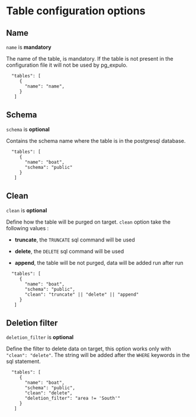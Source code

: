 # Table configuration options

## Name

`name` is **mandatory**

The name of the table, is mandatory. If the table is not present in the configuration file it will not be used by pg_expulo.

```code
  "tables": [
     {
       "name": "name",
     }
   ]
```


## Schema

`schema` is **optional**

Contains the schema name where the table is in the postgresql database.

```code
  "tables": [
     {
       "name": "boat",
       "schema": "public"
     }
   ]
```

## Clean

`clean` is **optional**

Define how the table will be purged on target. `clean` option take the following values :

* **truncate**, the `TRUNCATE` sql command will be used

* **delete**, the `DELETE` sql command will be used

* **append**, the table will be not purged, data will be added run after run


```code
  "tables": [
     {
       "name": "boat",
       "schema": "public",
       "clean": "truncate" || "delete" || "append"
     }
   ]
```

## Deletion filter

`deletion_filter` is **optional**

Define the filter to delete data on target, this option works only with `"clean": "delete"`. The string will be added after the `WHERE` keywords in the sql statement.

```code
  "tables": [
     {
       "name": "boat",
       "schema": "public",
       "clean": "delete",
       "deletion_filter": "area != 'South'"
     }
   ]
```